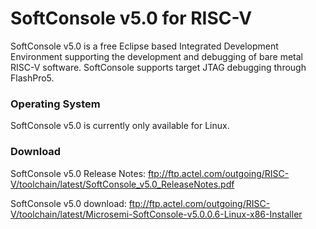 # SoftConsole v5.0 for RISC-V

SoftConsole v5.0 is a free Eclipse based Integrated Development Environment supporting the development and debugging of bare metal RISC-V software.
SoftConsole supports target JTAG debugging through FlashPro5.

### Operating System 
SoftConsole v5.0 is currently only available for Linux.

### Download
SoftConsole v5.0 Release Notes: ftp://ftp.actel.com/outgoing/RISC-V/toolchain/latest/SoftConsole_v5.0_ReleaseNotes.pdf

SoftConsole v5.0 download: ftp://ftp.actel.com/outgoing/RISC-V/toolchain/latest/Microsemi-SoftConsole-v5.0.0.6-Linux-x86-Installer

